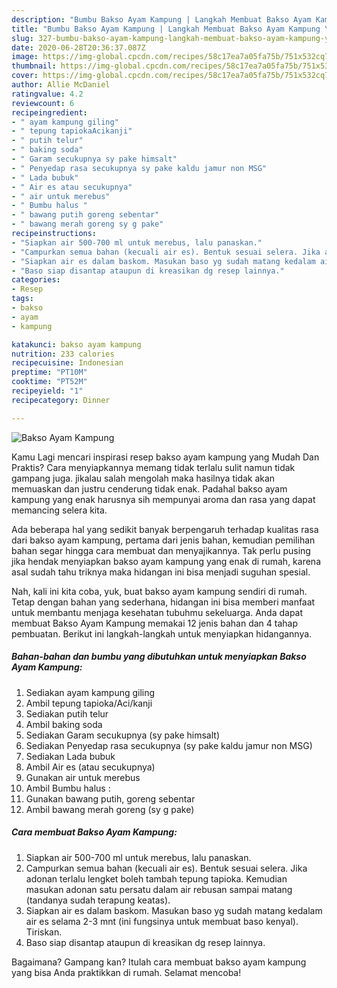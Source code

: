 ```yaml
---
description: "Bumbu Bakso Ayam Kampung | Langkah Membuat Bakso Ayam Kampung Yang Menggugah Selera"
title: "Bumbu Bakso Ayam Kampung | Langkah Membuat Bakso Ayam Kampung Yang Menggugah Selera"
slug: 327-bumbu-bakso-ayam-kampung-langkah-membuat-bakso-ayam-kampung-yang-menggugah-selera
date: 2020-06-28T20:36:37.087Z
image: https://img-global.cpcdn.com/recipes/58c17ea7a05fa75b/751x532cq70/bakso-ayam-kampung-foto-resep-utama.jpg
thumbnail: https://img-global.cpcdn.com/recipes/58c17ea7a05fa75b/751x532cq70/bakso-ayam-kampung-foto-resep-utama.jpg
cover: https://img-global.cpcdn.com/recipes/58c17ea7a05fa75b/751x532cq70/bakso-ayam-kampung-foto-resep-utama.jpg
author: Allie McDaniel
ratingvalue: 4.2
reviewcount: 6
recipeingredient:
- " ayam kampung giling"
- " tepung tapiokaAcikanji"
- " putih telur"
- " baking soda"
- " Garam secukupnya sy pake himsalt"
- " Penyedap rasa secukupnya sy pake kaldu jamur non MSG"
- " Lada bubuk"
- " Air es atau secukupnya"
- " air untuk merebus"
- " Bumbu halus "
- " bawang putih goreng sebentar"
- " bawang merah goreng sy g pake"
recipeinstructions:
- "Siapkan air 500-700 ml untuk merebus, lalu panaskan."
- "Campurkan semua bahan (kecuali air es). Bentuk sesuai selera. Jika adonan terlalu lengket boleh tambah tepung tapioka. Kemudian masukan adonan satu persatu dalam air rebusan sampai matang (tandanya sudah terapung keatas)."
- "Siapkan air es dalam baskom. Masukan baso yg sudah matang kedalam air es selama 2-3 mnt (ini fungsinya untuk membuat baso kenyal). Tiriskan."
- "Baso siap disantap ataupun di kreasikan dg resep lainnya."
categories:
- Resep
tags:
- bakso
- ayam
- kampung

katakunci: bakso ayam kampung 
nutrition: 233 calories
recipecuisine: Indonesian
preptime: "PT10M"
cooktime: "PT52M"
recipeyield: "1"
recipecategory: Dinner

---
```



![Bakso Ayam Kampung](https://img-global.cpcdn.com/recipes/58c17ea7a05fa75b/751x532cq70/bakso-ayam-kampung-foto-resep-utama.jpg)

Kamu Lagi mencari inspirasi resep bakso ayam kampung yang Mudah Dan Praktis? Cara menyiapkannya memang tidak terlalu sulit namun tidak gampang juga. jikalau salah mengolah maka hasilnya tidak akan memuaskan dan justru cenderung tidak enak. Padahal bakso ayam kampung yang enak harusnya sih mempunyai aroma dan rasa yang dapat memancing selera kita.



Ada beberapa hal yang sedikit banyak berpengaruh terhadap kualitas rasa dari bakso ayam kampung, pertama dari jenis bahan, kemudian pemilihan bahan segar hingga cara membuat dan menyajikannya. Tak perlu pusing jika hendak menyiapkan bakso ayam kampung yang enak di rumah, karena asal sudah tahu triknya maka hidangan ini bisa menjadi suguhan spesial.


Nah, kali ini kita coba, yuk, buat bakso ayam kampung sendiri di rumah. Tetap dengan bahan yang sederhana, hidangan ini bisa memberi manfaat untuk membantu menjaga kesehatan tubuhmu sekeluarga. Anda dapat membuat Bakso Ayam Kampung memakai 12 jenis bahan dan 4 tahap pembuatan. Berikut ini langkah-langkah untuk menyiapkan hidangannya.

<!--inarticleads1-->

##### Bahan-bahan dan bumbu yang dibutuhkan untuk menyiapkan Bakso Ayam Kampung:

1. Sediakan  ayam kampung giling
1. Ambil  tepung tapioka/Aci/kanji
1. Sediakan  putih telur
1. Ambil  baking soda
1. Sediakan  Garam secukupnya (sy pake himsalt)
1. Sediakan  Penyedap rasa secukupnya (sy pake kaldu jamur non MSG)
1. Sediakan  Lada bubuk
1. Ambil  Air es (atau secukupnya)
1. Gunakan  air untuk merebus
1. Ambil  Bumbu halus :
1. Gunakan  bawang putih, goreng sebentar
1. Ambil  bawang merah goreng (sy g pake)




<!--inarticleads2-->

##### Cara membuat Bakso Ayam Kampung:

1. Siapkan air 500-700 ml untuk merebus, lalu panaskan.
1. Campurkan semua bahan (kecuali air es). Bentuk sesuai selera. Jika adonan terlalu lengket boleh tambah tepung tapioka. Kemudian masukan adonan satu persatu dalam air rebusan sampai matang (tandanya sudah terapung keatas).
1. Siapkan air es dalam baskom. Masukan baso yg sudah matang kedalam air es selama 2-3 mnt (ini fungsinya untuk membuat baso kenyal). Tiriskan.
1. Baso siap disantap ataupun di kreasikan dg resep lainnya.




Bagaimana? Gampang kan? Itulah cara membuat bakso ayam kampung yang bisa Anda praktikkan di rumah. Selamat mencoba!
